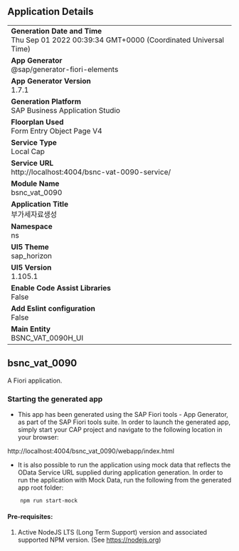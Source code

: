 ## Application Details
|               |
| ------------- |
|**Generation Date and Time**<br>Thu Sep 01 2022 00:39:34 GMT+0000 (Coordinated Universal Time)|
|**App Generator**<br>@sap/generator-fiori-elements|
|**App Generator Version**<br>1.7.1|
|**Generation Platform**<br>SAP Business Application Studio|
|**Floorplan Used**<br>Form Entry Object Page V4|
|**Service Type**<br>Local Cap|
|**Service URL**<br>http://localhost:4004/bsnc-vat-0090-service/
|**Module Name**<br>bsnc_vat_0090|
|**Application Title**<br>부가세자료생성|
|**Namespace**<br>ns|
|**UI5 Theme**<br>sap_horizon|
|**UI5 Version**<br>1.105.1|
|**Enable Code Assist Libraries**<br>False|
|**Add Eslint configuration**<br>False|
|**Main Entity**<br>BSNC_VAT_0090H_UI|

## bsnc_vat_0090

A Fiori application.

### Starting the generated app

-   This app has been generated using the SAP Fiori tools - App Generator, as part of the SAP Fiori tools suite.  In order to launch the generated app, simply start your CAP project and navigate to the following location in your browser:

http://localhost:4004/bsnc_vat_0090/webapp/index.html

- It is also possible to run the application using mock data that reflects the OData Service URL supplied during application generation.  In order to run the application with Mock Data, run the following from the generated app root folder:

```
    npm run start-mock
```

#### Pre-requisites:

1. Active NodeJS LTS (Long Term Support) version and associated supported NPM version.  (See https://nodejs.org)


